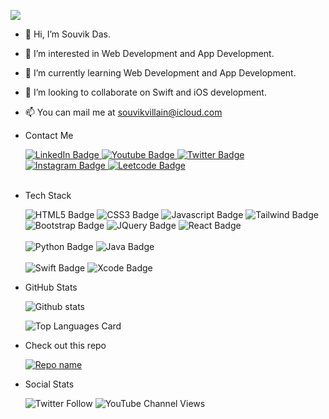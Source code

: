   ![](https://komarev.com/ghpvc/?username=urlunaticguy&color=blueviolet&style=for-the-badge)

- 👋 Hi, I’m Souvik Das.
- 👀 I’m interested in Web Development and App Development.
- 🌱 I’m currently learning Web Development and App Development.
- 💞️ I’m looking to collaborate on Swift and iOS development.
- 📫 You can mail me at souvikvillain@icloud.com

- Contact Me
  <div id="badges">
    <a href="https://www.linkedin.com/in/souvik-das-98b462213/" target="_blank">
      <img src="https://img.shields.io/badge/LinkedIn-0a66c2?style=for-the-badge&logo=linkedin&logoColor=white" alt="LinkedIn Badge"/>
    </a>
    <a href="https://www.youtube.com/channel/UCd0496wmmZIv_lNHSLTG7ag" target="_blank">
      <img src="https://img.shields.io/badge/YouTube-cc0101?style=for-the-badge&logo=youtube&logoColor=white" alt="Youtube Badge"/>
    </a>
    <a href="https://twitter.com/urlunaticguy" target="_blank">
      <img src="https://img.shields.io/badge/Twitter-1d9bf0?style=for-the-badge&logo=twitter&logoColor=white" alt="Twitter Badge"/>
    </a>
    <a href="https://www.instagram.com/urlunaticguyy/" target="_blank">
      <img src="https://img.shields.io/badge/Instagram-dd4964?style=for-the-badge&logo=instagram&logoColor=white" alt="Instagram Badge"/>
    </a>
    <a href="https://leetcode.com/urlunaticguy/" target="_blank">
      <img src="https://img.shields.io/badge/-LeetCode-FFA116?style=for-the-badge&logo=LeetCode&logoColor=black" alt="Leetcode Badge"/>
    </a>
  </div>
  
  <br>
  
- Tech Stack
  <div>
    <img src="https://img.shields.io/badge/HTML5-e44c20?style=for-the-badge&logo=html5&logoColor=white" alt="HTML5 Badge"/>
    <img src="https://img.shields.io/badge/CSS3-204de5?style=for-the-badge&logo=css3&logoColor=white" alt="CSS3 Badge"/>
    <img src="https://img.shields.io/badge/JAVASCRIPT-grey?style=for-the-badge&logo=javascript&logoColor=efd81d" alt="Javascript Badge"/>
    <img src="https://img.shields.io/badge/TAILWINDCSS-089ddd?style=for-the-badge&logo=tailwindcss&logoColor=white" alt="Tailwind Badge"/>
    <img src="https://img.shields.io/badge/BOOTSTRAP-8113f9?style=for-the-badge&logo=bootstrap&logoColor=white" alt="Bootstrap Badge"/>
    <img src="https://img.shields.io/badge/JQUERY-0769ad?style=for-the-badge&logo=jquery&logoColor=white" alt="JQuery Badge"/>
    <img src="https://img.shields.io/badge/REACT-grey?style=for-the-badge&logo=react&logoColor=61dafb" alt="React Badge"/>
    <br><br>
    <img src="https://img.shields.io/badge/PYTHON-4381b3?style=for-the-badge&logo=python&logoColor=fee362" alt="Python Badge"/>
    <img src="https://img.shields.io/badge/JAVA-497092?style=for-the-badge&logo=java&logoColor=f0921d" alt="Java Badge"/>
    <br><br>
    <img src="https://img.shields.io/badge/SWIFT-ff462a?style=for-the-badge&logo=swift&logoColor=white" alt="Swift Badge"/>
    <img src="https://img.shields.io/badge/XCODE-1766db?style=for-the-badge&logo=xcode&logoColor=white" alt="Xcode Badge"/>
  </div>
  
- GitHub Stats

  ![Github stats](https://github-readme-stats.vercel.app/api?username=urlunaticguy&theme=highcontrast&show_icons=true&count_private=true)

  ![Top Languages Card](https://github-readme-stats.vercel.app/api/top-langs/?username=urlunaticguy&layout=compact)

- Check out this repo

  [![Repo name](https://github-readme-stats.vercel.app/api/pin/?username=urlunaticguy&repo=crework)](https://github.com/urlunaticguy/crework)

- Social Stats

  <div>
    <img alt="Twitter Follow" src="https://img.shields.io/twitter/follow/urlunaticguy?style=social">
    <img alt="YouTube Channel Views" src="https://img.shields.io/youtube/channel/views/UCd0496wmmZIv_lNHSLTG7ag?style=social">
  </div>
